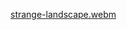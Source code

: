 [strange-landscape.webm](https://github.com/PavelShershov/graphical-interface-design/blob/main/Swipe_View/demonstration.mp4)

